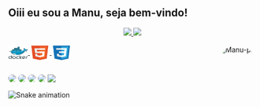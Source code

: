 ## Oiii eu sou a Manu, seja bem-vindo!

<div align="center">
  <a href="https://github.com/manuellereis">
  <img height="180em" src="https://github-readme-stats.vercel.app/api?username=manuellereis&show_icons=true&theme=midnight-purple&include_all_commits=true&count_private=true"/>
  <img height="180em" src="https://github-readme-stats.vercel.app/api/top-langs/?username=manuellereis&layout=compact&langs_count=7&theme=midnight-purple"/>
</div>
  
<div style="display: inline_block"><br>
  <img align="center" alt="Manu-Docker" height="30" width="40" src="https://raw.githubusercontent.com/devicons/devicon/1119b9f84c0290e0f0b38982099a2bd027a48bf1/icons/docker/docker-original-wordmark.svg">
  <img align="center" alt="Manu-HTML" height="30" width="40" src="https://raw.githubusercontent.com/devicons/devicon/master/icons/html5/html5-original.svg">
  <img align="center" alt="Manu-CSS" height="30" width="40" src="https://raw.githubusercontent.com/devicons/devicon/master/icons/css3/css3-original.svg">
  <img align="right" alt="Manu-pic" height="150" style="border-radius:50px;" src="https://media.discordapp.net/attachments/878455453741359154/1082412653152063538/Group_1.png?width=476&height=468">
 <!-- <img align="center" alt="Manu-Js" height="30" width="40" src="https://icongr.am/devicon/php-original.svg?size=128&color=currentColor">-->

  ##
 
<div> 
  <a href="https://www.youtube.com/channel/UCVFQt4hUw-z3qAUsh4ZBmGA" target="_blank"><img src="https://img.shields.io/badge/YouTube-9400d3?style=for-the-badge&logo=youtube&logoColor=white" target="_blank" style="border-radius:50px;"></a>
  <a href="https://www.instagram.com/manu.reix" target="_blank"><img src="https://img.shields.io/badge/-Instagram-9400d3?style=for-the-badge&logo=instagram&logoColor=white" target="_blank" style="border-radius:50px;"></a>
 <a href="https://discord.gg/5Sx435PqRr" target="_blank"><img src="https://img.shields.io/badge/Discord-9400d3?style=for-the-badge&logo=discord&logoColor=white" target="_blank" style="border-radius:50px;"></a> 
  <a href = "mailto:manureis270204@gmail.com"><img src="https://img.shields.io/badge/-Gmail-9400d3?style=for-the-badge&logo=gmail&logoColor=white" target="_blank" style="border-radius:50px;"></a>
  <a href="https://www.linkedin.com/in/manuelle-r-650145203" target="_blank" style="border-radius:50px;"><img src="https://img.shields.io/badge/-LinkedIn-9400d3?style=for-the-badge&logo=linkedin&logoColor=white" target="_blank"></a> 
  
   ![Snake animation](https://github.com/manuellereis/manuellereis/blob/output/github-contribution-grid-snake.svg)
</div>

